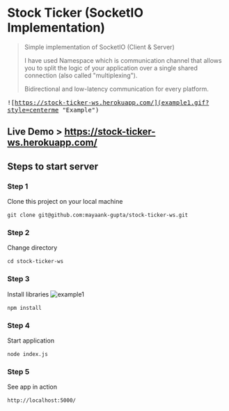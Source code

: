 # Stock Ticker (SocketIO Implementation)
> Simple implementation of SocketIO (Client & Server)
>
> I have used Namespace which is communication channel that allows you to split the logic of your application over a single shared connection (also called "multiplexing").
>
> Bidirectional and low-latency communication for every platform.

<kbd>![https://stock-ticker-ws.herokuapp.com/](example1.gif?style=centerme "Example")</kbd>

## Live Demo > https://stock-ticker-ws.herokuapp.com/

## Steps to start server

### Step 1

Clone this project on your local machine

```
git clone git@github.com:mayaank-gupta/stock-ticker-ws.git
```

### Step 2
Change directory

```
cd stock-ticker-ws
```

### Step 3

Install libraries
![example1](https://user-images.githubusercontent.com/64889756/144763040-31234bd5-cab8-4935-8af1-a4ea48d04631.gif)

```
npm install
```

### Step 4 

Start application

```
node index.js
```
### Step 5

See app in action

```
http://localhost:5000/
```
